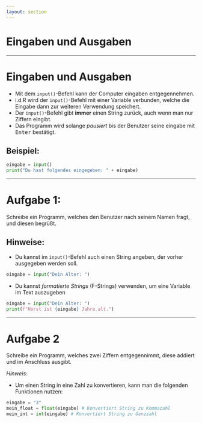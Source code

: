 ```yaml
---
layout: section
---
```


# Eingaben und Ausgaben

---

# Eingaben und Ausgaben

- Mit dem `input()`-Befehl kann der Computer eingaben entgegennehmen.
- i.d.R wird der `input()`-Befehl mit einer Variable verbunden, welche die Eingabe dann zur weiteren Verwendung speichert.
- Der `input()`-Befehl gibt **immer** einen String zurück, auch wenn man nur Ziffern eingibt.
- Das Programm wird solange *pausiert* bis der Benutzer seine eingabe mit <kbd>Enter</kbd> bestätigt.

## Beispiel:

```python {all|1|all}
eingabe = input()
print("Du hast folgendes eingegeben: " + eingabe)
```

---

# Aufgabe 1:

Schreibe ein Programm, welches den Benutzer nach seinem Namen fragt, und diesen begrüßt.

## Hinweise:

- Du kannst im `input()`-Befehl auch einen String angeben, der vorher ausgegeben werden soll.
 
```python
eingabe = input("Dein Alter: ")
```

- Du kannst *formatierte Strings* (F-Strings) verwenden, um eine Variable im Text auszugeben

```python {2}
eingabe = input("Dein Alter: ")
print(f"Horst ist {eingabe} Jahre alt.")
```

---

# Aufgabe 2

Schreibe ein Programm, welches zwei Ziffern entgegennimmt, diese addiert und im Anschluss ausgibt.

*Hinweis:*

- Um einen String in eine Zahl zu konvertieren, kann man die folgenden Funktionen nutzen:

```python
eingabe = "3"
mein_float = float(eingabe) # Konvertiert String zu Kommazahl
mein_int = int(eingabe) # Konvertiert String zu Ganzzahl
```


